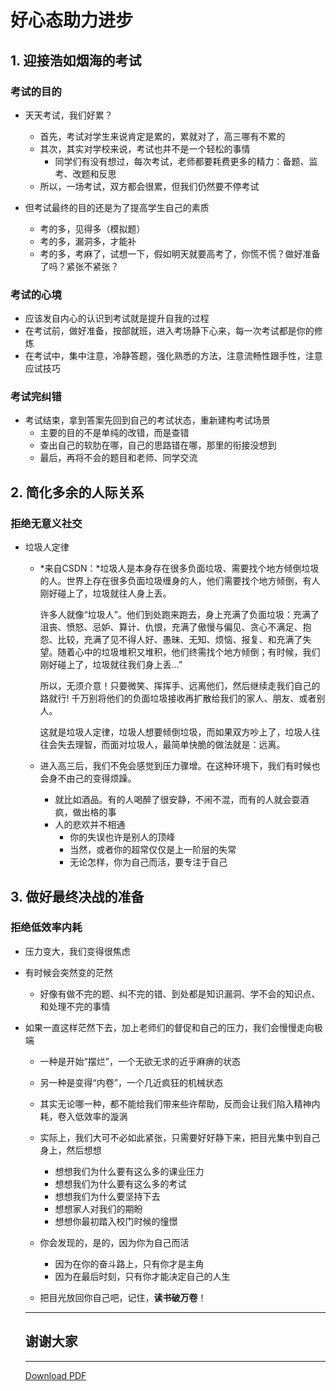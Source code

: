 

# 好心态助力进步

## 1. 迎接浩如烟海的考试

### 考试的目的

- 天天考试，我们好累？
  - 首先，考试对学生来说肯定是累的，累就对了，高三哪有不累的
  - 其次，其实对学校来说，考试也并不是一个轻松的事情
    - 同学们有没有想过，每次考试，老师都要耗费更多的精力：备题、监考、改题和反思
  - 所以，一场考试，双方都会很累，但我们仍然要不停考试
  
- 但考试最终的目的还是为了提高学生自己的素质
  - 考的多，见得多（模拟题）
  - 考的多，漏洞多，才能补
  - 考的多，考麻了，试想一下，假如明天就要高考了，你慌不慌？做好准备了吗？紧张不紧张？

### 考试的心境

- 应该发自内心的认识到考试就是提升自我的过程
- 在考试前，做好准备，按部就班，进入考场静下心来，每一次考试都是你的修炼
- 在考试中，集中注意，冷静答题，强化熟悉的方法，注意流畅性跟手性，注意应试技巧

### 考试完纠错

- 考试结束，拿到答案先回到自己的考试状态，重新建构考试场景
  - 主要的目的不是单纯的改错，而是查错
  - 查出自己的软肋在哪，自己的思路错在哪，那里的衔接没想到
  - 最后，再将不会的题目和老师、同学交流

## 2. 简化多余的人际关系

### 拒绝无意义社交

- 垃圾人定律

  - *来自CSDN：*垃圾人是本身存在很多负面垃圾、需要找个地方倾倒垃圾的人。世界上存在很多负面垃圾缠身的人，他们需要找个地方倾倒，有人刚好碰上了，垃圾就往人身上丢。

    许多人就像“垃圾人”。他们到处跑来跑去，身上充满了负面垃圾：充满了沮丧、愤怒、忌妒、算计、仇恨，充满了傲慢与偏见、贪心不满足、抱怨、比较，充满了见不得人好、愚昧、无知、烦恼、报复、和充满了失望。随着心中的垃圾堆积又堆积，他们终需找个地方倾倒；有时候，我们刚好碰上了，垃圾就往我们身上丢…”

    所以，无须介意！只要微笑、挥挥手、远离他们，然后继续走我们自己的路就行! 千万别将他们的负面垃圾接收再扩散给我们的家人、朋友、或者别人。

    这就是垃圾人定律，垃圾人想要倾倒垃圾，而如果双方吵上了，垃圾人往往会失去理智，而面对垃圾人，最简单快脆的做法就是：远离。

  - 进入高三后，我们不免会感觉到压力骤增。在这种环境下，我们有时候也会身不由己的变得烦躁。

    - 就比如酒品。有的人喝醉了很安静，不闹不混，而有的人就会耍酒疯，做出格的事
    - 人的悲欢并不相通
      - 你的失误也许是别人的顶峰
      - 当然，或者你的超常仅仅是上一阶层的失常
      - 无论怎样，你为自己而活，要专注于自己

## 3. 做好最终决战的准备

### 拒绝低效率内耗

- 压力变大，我们变得很焦虑

- 有时候会突然变的茫然

  - 好像有做不完的题、纠不完的错、到处都是知识漏洞、学不会的知识点、和处理不完的事情

- 如果一直这样茫然下去，加上老师们的督促和自己的压力，我们会慢慢走向极端

  - 一种是开始“摆烂”，一个无欲无求的近乎麻痹的状态
  - 另一种是变得“内卷”，一个几近疯狂的机械状态

  - 其实无论哪一种，都不能给我们带来些许帮助，反而会让我们陷入精神内耗，卷入低效率的漩涡
  - 实际上，我们大可不必如此紧张，只需要好好静下来，把目光集中到自己身上，然后想想
    - 想想我们为什么要有这么多的课业压力
    - 想想我们为什么要有这么多的考试
    - 想想我们为什么要坚持下去
    - 想想家人对我们的期盼
    - 想想你最初踏入校门时候的憧憬
  - 你会发现的，是的，因为你为自己而活
    - 因为在你的奋斗路上，只有你才是主角
    - 因为在最后时刻，只有你才能决定自己的人生
  - 把目光放回你自己吧，记住，**读书破万卷**！

  ---

  ## 谢谢大家

  ---

  [Download PDF]("https://kites262.top/jz/index.pdf)

